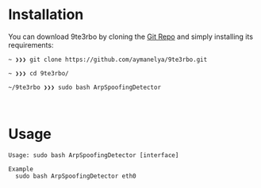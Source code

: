 # Installation

You can download 9te3rbo by cloning the [Git Repo](https://github.com/aymanelya/9te3rbo) and simply installing its requirements:

```
~ ❯❯❯ git clone https://github.com/aymanelya/9te3rbo.git

~ ❯❯❯ cd 9te3rbo/

~/9te3rbo ❯❯❯ sudo bash ArpSpoofingDetector
```
<br/>

# Usage

```
Usage: sudo bash ArpSpoofingDetector [interface]

Example
  sudo bash ArpSpoofingDetector eth0
```
